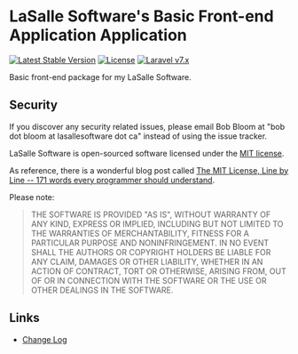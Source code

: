 # LaSalle Software's Basic Front-end Application Application 

<p align="center">

<a href="https://packagist.org/packages/lasallesoftware/ls-basicfrontend-app"><img src="https://poser.pugx.org/lasallesoftware/ls-basicfrontend-app/v/stable.svg" alt="Latest Stable Version"></a>
<a href="https://packagist.org/packages/lasallesoftware/ls-basicfrontend-app"><img src="https://poser.pugx.org/lasallesoftware/ls-basicfrontend-app/license.svg" alt="License"></a>
<a href="https://laravel.com/"><img src="https://img.shields.io/badge/Laravel-v7-brightgreen.svg?style=flat-square" alt="Laravel v7.x"></a> 
</p>

Basic front-end package for my LaSalle Software.

## Security

If you discover any security related issues, please email Bob Bloom at "bob dot bloom at lasallesoftware dot ca" instead of using the issue tracker.

LaSalle Software is open-sourced software licensed under the [MIT license](https://opensource.org/licenses/MIT).

As reference, there is a wonderful blog post called [The MIT License, Line by Line -- 171 words every programmer should understand](https://writing.kemitchell.com/2016/09/21/MIT-License-Line-by-Line.html).

Please note:
>THE SOFTWARE IS PROVIDED "AS IS", WITHOUT WARRANTY OF ANY KIND, EXPRESS OR IMPLIED, INCLUDING BUT NOT LIMITED TO THE WARRANTIES OF MERCHANTABILITY, FITNESS FOR A PARTICULAR PURPOSE AND NONINFRINGEMENT. IN NO EVENT SHALL THE AUTHORS OR COPYRIGHT HOLDERS BE LIABLE FOR ANY CLAIM, DAMAGES OR OTHER LIABILITY, WHETHER IN AN ACTION OF CONTRACT, TORT OR OTHERWISE, ARISING FROM, OUT OF OR IN CONNECTION WITH THE SOFTWARE OR THE USE OR OTHER DEALINGS IN THE SOFTWARE.

## Links

* [Change Log](CHANGELOG.md)

